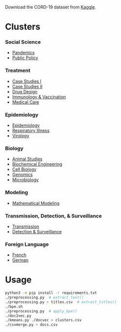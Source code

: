 Download the CORD-19 dataset from [Kaggle](https://www.kaggle.com/allen-institute-for-ai/CORD-19-research-challenge).

Clusters
========

### Social Science
- [Pandemics](https://github.com/lambdabaa/CORD-19/blob/master/clusters/16.csv)
- [Public Policy](https://github.com/lambdabaa/CORD-19/blob/master/clusters/6.csv)

### Treatment
- [Case Studies I](https://github.com/lambdabaa/CORD-19/blob/master/clusters/17.csv)
- [Case Studies II](https://github.com/lambdabaa/CORD-19/blob/master/clusters/18.csv)
- [Drug Design](https://github.com/lambdabaa/CORD-19/blob/master/clusters/12.csv)
- [Immunology & Vaccination](https://github.com/lambdabaa/CORD-19/blob/master/clusters/14.csv)
- [Medical Care](https://github.com/lambdabaa/CORD-19/blob/master/clusters/13.csv)

### Epidemiology
- [Epidemiology](https://github.com/lambdabaa/CORD-19/blob/master/clusters/4.csv)
- [Respiratory Illness](https://github.com/lambdabaa/CORD-19/blob/master/clusters/9.csv)
- [Virology](https://github.com/lambdabaa/CORD-19/blob/master/clusters/5.csv)

### Biology

- [Animal Studies](https://github.com/lambdabaa/CORD-19/blob/master/clusters/2.csv)
- [Biochemical Engineering](https://github.com/lambdabaa/CORD-19/blob/master/clusters/3.csv)
- [Cell Biology](https://github.com/lambdabaa/CORD-19/blob/master/clusters/1.csv)
- [Genomics](https://github.com/lambdabaa/CORD-19/blob/master/clusters/7.csv)
- [Microbiology](https://github.com/lambdabaa/CORD-19/blob/master/clusters/19.csv)

### Modeling

- [Mathematical Modeling](https://github.com/lambdabaa/CORD-19/blob/master/clusters/11.csv)

### Transmission, Detection, & Surveillance
- [Transmission](https://github.com/lambdabaa/CORD-19/blob/master/clusters/0.csv)
- [Detection & Surveillance](https://github.com/lambdabaa/CORD-19/blob/master/clusters/8.csv)

### Foreign Language

- [French](https://github.com/lambdabaa/CORD-19/blob/master/clusters/15.csv)
- [German](https://github.com/lambdabaa/CORD-19/blob/master/clusters/10.csv)


Usage
=====

```sh
python3 -m pip install -r requirements.txt
./preprocessing.py  # extract_text()
./preprocessing.py > titles.csv  # extract_titles()
./bpe.sh
./preprocessing.py  # apply_bpe()
./doc2vec.py
./kmeans.py ./docvec > clusters.csv
./csvmerge.py > docs.csv
```
